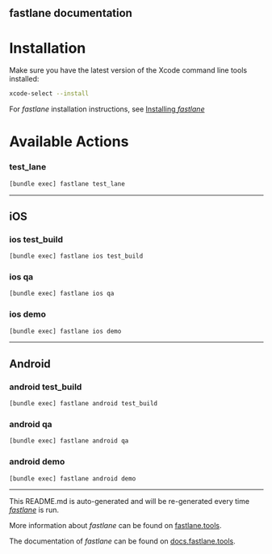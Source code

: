 fastlane documentation
----

# Installation

Make sure you have the latest version of the Xcode command line tools installed:

```sh
xcode-select --install
```

For _fastlane_ installation instructions, see [Installing _fastlane_](https://docs.fastlane.tools/#installing-fastlane)

# Available Actions

### test_lane

```sh
[bundle exec] fastlane test_lane
```



----


## iOS

### ios test_build

```sh
[bundle exec] fastlane ios test_build
```



### ios qa

```sh
[bundle exec] fastlane ios qa
```



### ios demo

```sh
[bundle exec] fastlane ios demo
```



----


## Android

### android test_build

```sh
[bundle exec] fastlane android test_build
```



### android qa

```sh
[bundle exec] fastlane android qa
```



### android demo

```sh
[bundle exec] fastlane android demo
```



----

This README.md is auto-generated and will be re-generated every time [_fastlane_](https://fastlane.tools) is run.

More information about _fastlane_ can be found on [fastlane.tools](https://fastlane.tools).

The documentation of _fastlane_ can be found on [docs.fastlane.tools](https://docs.fastlane.tools).
